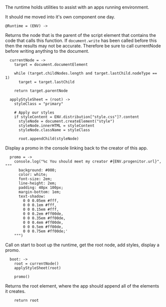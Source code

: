 The runtime holds utilities to assist with an apps running environment.

It should me moved into it's own component one day.

    @Runtime = (ENV) ->

Returns the node that is the parent of the script element that contains the code
that calls this function. If `document.write` has been called before this then the
results may not be accurate. Therefore be sure to call currentNode before
writing anything to the document.

      currentNode = ->
        target = document.documentElement
      
        while (target.childNodes.length and target.lastChild.nodeType == 1)
          target = target.lastChild
      
        return target.parentNode

      applyStyleSheet = (root) ->
        styleClass = "primary"
      
        # Apply our styles
        if styleContent = ENV.distribution["style.css"]?.content
          styleNode = document.createElement("style")
          styleNode.innerHTML = styleContent
          styleNode.className = styleClass
          
          root.appendChild(styleNode)

Display a promo in the console linking back to the creator of this app.

      promo = ->
        console.log("%c You should meet my creator #{ENV.progenitor.url}", """
          background: #000; 
          color: white; 
          font-size: 2em;
          line-height: 2em;
          padding: 40px 100px;
          margin-bottom: 1em;
          text-shadow: 
            0 0 0.05em #fff, 
            0 0 0.1em #fff, 
            0 0 0.15em #fff, 
            0 0 0.2em #ff00de, 
            0 0 0.35em #ff00de, 
            0 0 0.4em #ff00de, 
            0 0 0.5em #ff00de, 
            0 0 0.75em #ff00de;'
        """)

Call on start to boot up the runtime, get the root node, add styles, display a 
promo.

      boot: ->
        root = currentNode()
        applyStyleSheet(root)
        
        promo()

Returns the root element, where the app should append all of the elements it
creates.

        return root
